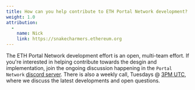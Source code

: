 ```yaml
---
title: How can you help contribute to ETH Portal Network development?
weight: 1.0
attribution:
  -
    name: Nick
    link: https://snakecharmers.ethereum.org
---
```


The ETH Portal Network development effort is an open, multi-team effort. If you're interested in helping contribute towards the desgin and implementation, join the ongoing discussion happening in the `Portal Network` [discord server](https://discord.gg/c3GFEQzxDE). There is also a weekly call, Tuesdays @ [3PM UTC](https://www.worldtimebuddy.com/mst-to-utc-converter?qm=1&lid=7,100,5128581&h=7&date=2021-4-21&sln=9-9.5&hf=1), where we discuss the latest developments and open questions.
